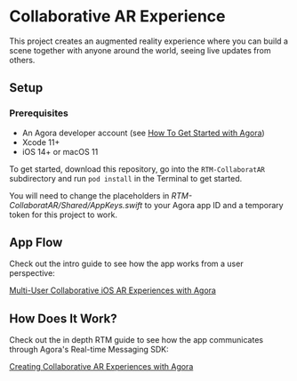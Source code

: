 # Collaborative AR Experience

This project creates an augmented reality experience where you can build a scene together with anyone around the world, seeing live updates from others.

## Setup

### Prerequisites

- An Agora developer account (see [How To Get Started with Agora](https://www.agora.io/en/blog/how-to-get-started-with-agora?utm_source=medium&utm_medium=blog&utm_campaign=ios-rtm-ar))
- Xcode 11+
- iOS 14+ or macOS 11

To get started, download this repository, go into the `RTM-CollaboratAR` subdirectory and run `pod install` in the Terminal to get started.

You will need to change the placeholders in _RTM-CollaboratAR/Shared/AppKeys.swift_ to your Agora app ID and a temporary token for this project to work.

## App Flow

Check out the intro guide to see how the app works from a user perspective:

[Multi-User Collaborative iOS AR Experiences with Agora](Multi-User&#32;Collaborative&#32;iOS&#32;AR&#32;Experiences&#32;with&#32;Agora.md)

## How Does It Work?

Check out the in depth RTM guide to see how the app communicates through Agora's Real-time Messaging SDK:

[Creating Collaborative AR Experiences with Agora](Creating&#32;Collaborative&#32;AR&#32;Experiences&#32;with&#32;Agora.md)